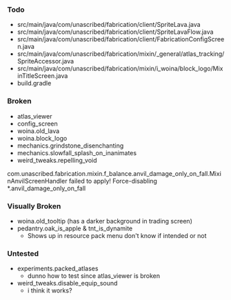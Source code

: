 ### Todo

- src/main/java/com/unascribed/fabrication/client/SpriteLava.java
- src/main/java/com/unascribed/fabrication/client/SpriteLavaFlow.java
- src/main/java/com/unascribed/fabrication/client/FabricationConfigScreen.java
- src/main/java/com/unascribed/fabrication/mixin/_general/atlas_tracking/SpriteAccessor.java
- src/main/java/com/unascribed/fabrication/mixin/i_woina/block_logo/MixinTitleScreen.java
- build.gradle

### Broken
- atlas_viewer
- config_screen
- woina.old_lava
- woina.block_logo
- mechanics.grindstone_disenchanting
- mechanics.slowfall_splash_on_inanimates
- weird_tweaks.repelling_void

com.unascribed.fabrication.mixin.f_balance.anvil_damage_only_on_fall.MixinAnvilScreenHandler failed to apply! Force-disabling *.anvil_damage_only_on_fall


### Visually Broken
- woina.old_tooltip (has a darker background in trading screen)
- pedantry.oak_is_apple & tnt_is_dynamite
  - Shows up in resource pack menu don't know if intended or not


### Untested

- experiments.packed_atlases
  - dunno how to test since atlas_viewer is broken
- weird_tweaks.disable_equip_sound
  - i think it works?
